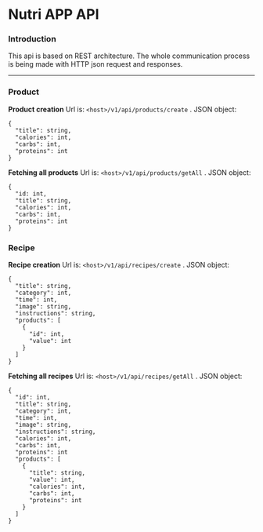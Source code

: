 # Nutri APP API

### Introduction
This api is based on REST architecture. The whole communication process is being made with HTTP json request and responses.
___

### Product

**Product creation**
Url is: `<host>/v1/api/products/create`
. JSON object:
```
{
  "title": string,
  "calories": int,
  "carbs": int,
  "proteins": int
}
```
**Fetching all products**
Url is: `<host>/v1/api/products/getAll`
. JSON object:
```
{
  "id: int,
  "title": string,
  "calories": int,
  "carbs": int,
  "proteins": int
}
```

### Recipe
**Recipe creation**
Url is: `<host>/v1/api/recipes/create`
. JSON object:
```
{
  "title": string,
  "category": int,
  "time": int,
  "image": string,
  "instructions": string,
  "products": [
    {
      "id": int,
      "value": int
    }
  ]
}
```
**Fetching all recipes**
Url is: `<host>/v1/api/recipes/getAll`
. JSON object:
```
{
  "id": int,
  "title": string,
  "category": int,
  "time": int,
  "image": string,
  "instructions": string,
  "calories": int,
  "carbs": int,
  "proteins": int
  "products": [
    {
      "title": string,
      "value": int,
      "calories": int,
      "carbs": int,
      "proteins": int
    }
  ]
}
```
